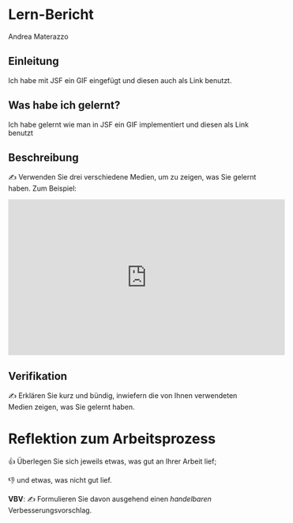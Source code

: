 # Lern-Bericht
Andrea Materazzo

## Einleitung

Ich habe mit JSF ein GIF eingefügt und diesen auch als Link benutzt.

## Was habe ich gelernt?

Ich habe gelernt wie man in JSF ein GIF implementiert und diesen als Link benutzt

## Beschreibung

✍️ Verwenden Sie drei verschiedene Medien, um zu zeigen, was Sie gelernt haben. Zum Beispiel:

<iframe width="560" height="315" src="https://www.youtube.com/embed/rCrA9U2QL18" title="YouTube video player" frameborder="0" allow="accelerometer; autoplay; clipboard-write; encrypted-media; gyroscope; picture-in-picture" allowfullscreen></iframe>

## Verifikation

✍️ Erklären Sie kurz und bündig, inwiefern die von Ihnen verwendeten Medien zeigen, was Sie gelernt haben.

# Reflektion zum Arbeitsprozess

👍 Überlegen Sie sich jeweils etwas, was gut an Ihrer Arbeit lief; 

👎 und etwas, was nicht gut lief.

**VBV**: ✍️ Formulieren Sie davon ausgehend einen *handelbaren* Verbesserungsvorschlag.
